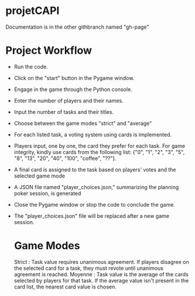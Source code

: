 # projetCAPI
Documentation is in the other githbranch named "gh-page"

# Project Workflow
- Run the code.
- Click on the "start" button in the Pygame window.
- Engage in the game through the Python console.
- Enter the number of players and their names.
- Input the number of tasks and their titles.
- Choose between the game modes "strict" and "average"
- For each listed task, a voting system using cards is implemented.
- Players input, one by one, the card they prefer for each task. For game integrity, kindly use cards from the following list: {"0", "1", "2", "3", "5", "8", "13", "20", "40", "100", "coffee", "??"}.
- A final card is assigned to the task based on players' votes and the selected game mode
- A JSON file named "player_choices.json," summarizing the planning poker session, is generated
- Close the Pygame window or stop the code to conclude the game.
- The "player_choices.json" file will be replaced after a new game session.

  # Game Modes
  Strict : Task value requires unanimous agreement. If players disagree on the selected card for a task, they must revote until unanimous agreement is reached.
  Moyenne : Task value is the average of the cards selected by players for that task. If the average value isn't present in the card list, the nearest card value is chosen.
